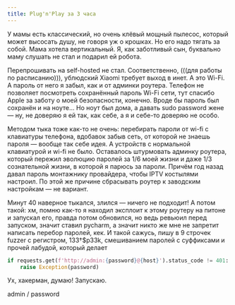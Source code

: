 ```yaml
---
title: Plug'n'Play за 3 часа
---
```


У мамы есть классический, но очень клёвый мощный пылесос, который может высосать душу, не говоря уж о крошках. Но его надо тягать за собой. Мама хотела вертикальный. Я, как заботливый сын, буквально маму слушать не стал и подарил ей робота.

Перепрошивать на self-hosted не стал. Соответственно, (((для работы по расписанию))), ублюдский Xiaomi требует выход в инет. А это Wi-Fi. А пароль от него я забыл, как и от админки роутера. Телефон не позволяет посмотреть сохранённый пароль Wi-Fi сети, тут спасибо Apple за заботу о моей безопасности, конечно. Вроде бы пароль был сохранён и на ноуте... Но ноут был дома, а давать sudo password жене — ну, не доверяю я ей так, как себе, а я и себе-то доверяю не особо.

Методом тыка тоже как-то не очень: перебирать пароли от wi-fi с клавиатуры телефона, вдобавок забыв сеть, от которой не знаешь пароля — вообще так себе идея. А устройств с нормальной клавиатурой и wi-fi не было. Оставалось штурмовать админку роутера, который пережил эволюцию паролей за 1/6 моей жизни и даже 1/3 сознательной жизни, в которой я парюсь за пароли. Причём год назад давал пароль монтажнику провайдера, чтобы IPTV костылями настроил. По этой же причине сбрасывать роутер к заводским настройкам — не вариант.

Минут 40 наверное тыкался, злился — ничего не подходит! А потом такой: хм, помню как-то я находил эксплоит к этому роутеру на питоне и запускал его, правда потом обновился, но ведь ревьюил перед запуском, значит ставил pycharm, а значит никто же мне не запретит написать перебор паролей, кек. И такой сажусь, пишу в 9 строчек fuzzer с регистром, 133†$p33k, смешиванием паролей с суффиксами и прочей лабудой, который делает

``` python
if requests.get(f'http://admin:{password}@{host}').status_code != 401:
    raise Exception(password)
```

Ух, хакерман, думаю! Запускаю.

admin / password
